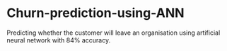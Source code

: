 # Churn-prediction-using-ANN
Predicting whether the customer will leave an organisation using artificial neural network with 84% accuracy.
